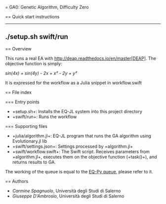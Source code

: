 = GA0: Genetic Algorithm, Difficulty Zero

== Quick start instructions

----
./setup.sh
swift/run
----

== Overview

This runs a real EA with http://deap.readthedocs.io/en/master[DEAP].  The objective function is simply:

_sin(4x) + sin(4y) - 2x + x² - 2y + y²_

It is expressed for the workflow as a Julia snippet in workflow.swift

== File index

=== Entry points

* +setup.sh+: Installs the EQ-JL system into this project directory
* +swift/run+: Runs the workflow

=== Supporting files

* +julia/algorithm.jl+: EQ-JL program that runs the GA algorithm using Evolutionary.jl lib
* +swift/settings.json+: Settings processed by +algorithm.jl+
* +swift/workflow.swift+: The Swift script. Receives parameters from +algorithm.jl+, executes them on the objective function (+task()+), and returns results to GA.

The working of the queue is equal to the [EQ-Py queue](https://github.com/emews/EQ-Py), please refer to it.

== Authors

- _Carmine Spagnuolo_, Università degli Studi di Salerno
- _Giuseppe D'Ambrosio_, Università degli Studi di Salerno
